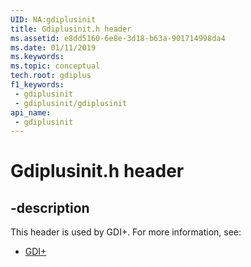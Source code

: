 ```yaml
---
UID: NA:gdiplusinit
title: Gdiplusinit.h header
ms.assetid: e8dd5160-6e8e-3d18-b63a-901714998da4
ms.date: 01/11/2019
ms.keywords: 
ms.topic: conceptual
tech.root: gdiplus
f1_keywords:
 - gdiplusinit
 - gdiplusinit/gdiplusinit
api_name:
 - gdiplusinit
---
```


# Gdiplusinit.h header


## -description

This header is used by GDI+. For more information, see:

- [GDI+](../_gdiplus/index.md)

